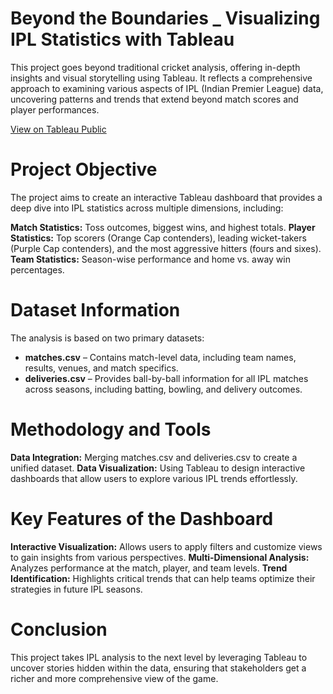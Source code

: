 # Beyond the Boundaries _ Visualizing IPL Statistics with Tableau

 This project goes beyond traditional cricket analysis, offering in-depth insights and visual storytelling using Tableau. It reflects a comprehensive approach to examining various aspects of IPL (Indian Premier League) data, uncovering patterns and trends that extend beyond match scores and player performances.



[View on Tableau Public](https://public.tableau.com/views/BeyondtheBoundaries_VisualizingIPLStatisticswithTableau/TeamStatistics?:language=en-US&:sid=&:redirect=auth&:display_count=n&:origin=viz_share_link)

# Project Objective
 The project aims to create an interactive Tableau dashboard that provides a deep dive into IPL statistics across multiple dimensions, including:

**Match Statistics:** Toss outcomes, biggest wins, and highest totals.
**Player Statistics:** Top scorers (Orange Cap contenders), leading wicket-takers (Purple Cap contenders), and the most aggressive hitters (fours and sixes).
**Team Statistics:** Season-wise performance and home vs. away win percentages.

# Dataset Information
The analysis is based on two primary datasets:

- **matches.csv** – Contains match-level data, including team names, results, venues, and match specifics.
- **deliveries.csv** – Provides ball-by-ball information for all IPL matches across seasons, including batting, bowling, and delivery outcomes.


# Methodology and Tools

**Data Integration:** Merging matches.csv and deliveries.csv to create a unified dataset.
**Data Visualization:** Using Tableau to design interactive dashboards that allow users to explore various IPL trends effortlessly.

# Key Features of the Dashboard

**Interactive Visualization:** Allows users to apply filters and customize views to gain insights from various perspectives.
**Multi-Dimensional Analysis:** Analyzes performance at the match, player, and team levels.
**Trend Identification:** Highlights critical trends that can help teams optimize their strategies in future IPL seasons.

# Conclusion

 This project takes IPL analysis to the next level by leveraging Tableau to uncover stories hidden within the data, ensuring that stakeholders get a richer and more comprehensive view of the game.
